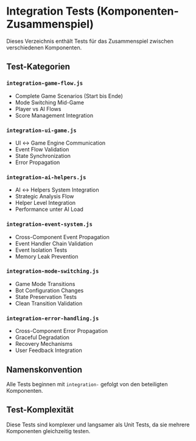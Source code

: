 # Integration Tests (Komponenten-Zusammenspiel)

Dieses Verzeichnis enthält Tests für das Zusammenspiel zwischen verschiedenen Komponenten.

## Test-Kategorien

### `integration-game-flow.js`
- Complete Game Scenarios (Start bis Ende)
- Mode Switching Mid-Game
- Player vs AI Flows
- Score Management Integration

### `integration-ui-game.js`
- UI ↔ Game Engine Communication
- Event Flow Validation
- State Synchronization
- Error Propagation

### `integration-ai-helpers.js`
- AI ↔ Helpers System Integration
- Strategic Analysis Flow
- Helper Level Integration
- Performance unter AI Load

### `integration-event-system.js`
- Cross-Component Event Propagation
- Event Handler Chain Validation
- Event Isolation Tests
- Memory Leak Prevention

### `integration-mode-switching.js`
- Game Mode Transitions
- Bot Configuration Changes
- State Preservation Tests
- Clean Transition Validation

### `integration-error-handling.js`
- Cross-Component Error Propagation
- Graceful Degradation
- Recovery Mechanisms
- User Feedback Integration

## Namenskonvention
Alle Tests beginnen mit `integration-` gefolgt von den beteiligten Komponenten.

## Test-Komplexität
Diese Tests sind komplexer und langsamer als Unit Tests, da sie mehrere Komponenten gleichzeitig testen.